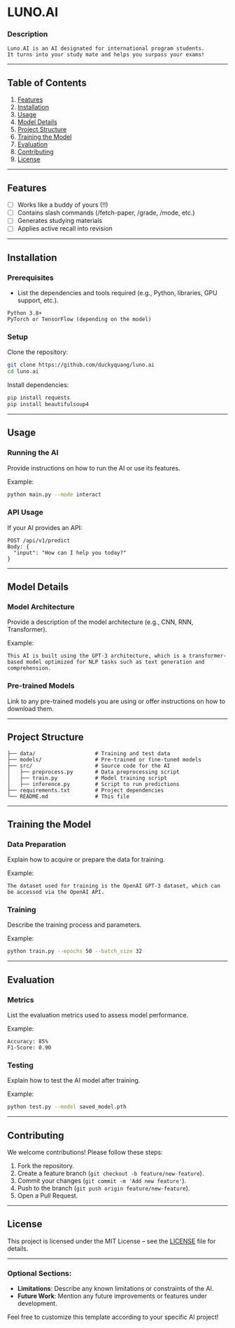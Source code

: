 # LUNO.AI

### Description
```
Luno.AI is an AI designated for international program students.
It turns into your study mate and helps you surpass your exams!
```

---

## Table of Contents

1. [Features](#features)
2. [Installation](#installation)
3. [Usage](#usage)
4. [Model Details](#model-details)
5. [Project Structure](#project-structure)
6. [Training the Model](#training-the-model)
7. [Evaluation](#evaluation)
8. [Contributing](#contributing)
9. [License](#license)

---

## Features
- [ ] Works like a buddy of yours (!!)
- [ ] Contains slash commands (/fetch-paper, /grade, /mode, etc.)
- [ ] Generates studying materials
- [ ] Applies active recall into revision

---

## Installation

### Prerequisites
- List the dependencies and tools required (e.g., Python, libraries, GPU support, etc.).
```
Python 3.8+
PyTorch or TensorFlow (depending on the model)
```

### Setup

Clone the repository:
```bash
git clone https://github.com/duckyquang/luno.ai
cd luno.ai
```

Install dependencies:
```bash
pip install requests
pip install beautifulsoup4
```

---

## Usage

### Running the AI
Provide instructions on how to run the AI or use its features.

Example:
```bash
python main.py --mode interact
```

### API Usage
If your AI provides an API:
```
POST /api/v1/predict
Body: {
  "input": "How can I help you today?"
}
```

---

## Model Details

### Model Architecture
Provide a description of the model architecture (e.g., CNN, RNN, Transformer).

Example:
```
This AI is built using the GPT-3 architecture, which is a transformer-based model optimized for NLP tasks such as text generation and comprehension.
```

### Pre-trained Models
Link to any pre-trained models you are using or offer instructions on how to download them.

---

## Project Structure

```
├── data/                   # Training and test data
├── models/                 # Pre-trained or fine-tuned models
├── src/                    # Source code for the AI
│   ├── preprocess.py       # Data preprocessing script
│   ├── train.py            # Model training script
│   ├── inference.py        # Script to run predictions
├── requirements.txt        # Project dependencies
└── README.md               # This file
```

---

## Training the Model

### Data Preparation
Explain how to acquire or prepare the data for training.

Example:
```
The dataset used for training is the OpenAI GPT-3 dataset, which can be accessed via the OpenAI API.
```

### Training
Describe the training process and parameters.

Example:
```bash
python train.py --epochs 50 --batch_size 32
```

---

## Evaluation

### Metrics
List the evaluation metrics used to assess model performance.

Example:
```
Accuracy: 85%
F1-Score: 0.90
```

### Testing
Explain how to test the AI model after training.

Example:
```bash
python test.py --model saved_model.pth
```

---

## Contributing

We welcome contributions! Please follow these steps:

1. Fork the repository.
2. Create a feature branch (`git checkout -b feature/new-feature`).
3. Commit your changes (`git commit -m 'Add new feature'`).
4. Push to the branch (`git push origin feature/new-feature`).
5. Open a Pull Request.

---

## License

This project is licensed under the MIT License – see the [LICENSE](LICENSE) file for details.

---

### Optional Sections:
- **Limitations**: Describe any known limitations or constraints of the AI.
- **Future Work**: Mention any future improvements or features under development.
  
Feel free to customize this template according to your specific AI project!
